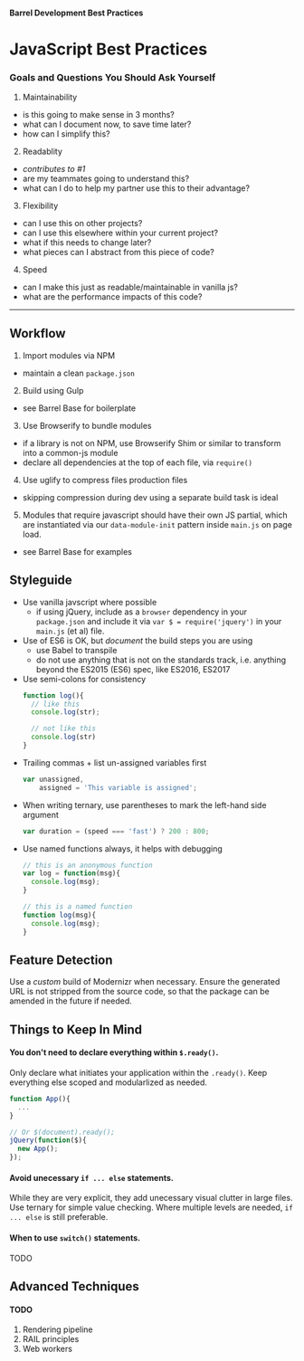 #### Barrel Development Best Practices
# JavaScript Best Practices

### Goals and Questions You Should Ask Yourself
1. Maintainability 
  - is this going to make sense in 3 months?
  - what can I document now, to save time later?
  - how can I simplify this?
2. Readablity
  - *contributes to \#1*
  - are my teammates going to understand this?
  - what can I do to help my partner use this to their advantage?
3. Flexibility
  - can I use this on other projects?
  - can I use this elsewhere within your current project?
  - what if this needs to change later?
  - what pieces can I abstract from this piece of code?
4. Speed
  - can I make this just as readable/maintainable in vanilla js?
  - what are the performance impacts of this code?

* * *

## Workflow 
1. Import modules via NPM
  - maintain a clean `package.json`
2. Build using Gulp
  - see Barrel Base for boilerplate
3. Use Browserify to bundle modules
  - if a library is not on NPM, use Browserify Shim or similar to transform into a common-js module
  - declare all dependencies at the top of each file, via `require()`
4. Use uglify to compress files production files
  - skipping compression during dev using a separate build task is ideal
5. Modules that require javascript should have their own JS partial, which are instantiated via our `data-module-init` pattern inside `main.js` on page load.
  - see Barrel Base for examples

## Styleguide
- Use vanilla javscript where possible
  - if using jQuery, include as a `browser` dependency in your `package.json` and include it via `var $ = require('jquery')` in your `main.js` (et al) file.
- Use of ES6 is OK, but _document_ the build steps you are using 
  - use Babel to transpile
  - do not use anything that is not on the standards track, i.e. anything beyond the ES2015 (ES6) spec, like ES2016, ES2017
- Use semi-colons for consistency
  ```javascript
  function log(){
    // like this
    console.log(str);

    // not like this
    console.log(str)
  }
  ```
- Trailing commas + list un-assigned variables first
  ```javascript
  var unassigned, 
      assigned = 'This variable is assigned';
  ```
- When writing ternary, use parentheses to mark the left-hand side argument
  ```javascript
  var duration = (speed === 'fast') ? 200 : 800;
  ```
- Use named functions always, it helps with debugging
  ```javascript
  // this is an anonymous function
  var log = function(msg){
    console.log(msg);
  }

  // this is a named function
  function log(msg){
    console.log(msg);
  }
  ```

## Feature Detection
Use a _custom_ build of Modernizr when necessary. Ensure the generated URL is not stripped from the source code, so that the package can be amended in the future if needed.

## Things to Keep In Mind

#### You don't need to declare everything within `$.ready()`.
Only declare what initiates your application within the `.ready()`. Keep everything else scoped and modularlized as needed.

```javascript
function App(){
  ...
}

// Or $(document).ready();
jQuery(function($){
  new App();
});
```

#### Avoid unecessary `if ... else` statements.
While they are very explicit, they add unecessary visual clutter in large files. Use ternary for simple value checking. Where multiple levels are needed, `if ... else` is still preferable.

#### When to use `switch()` statements.
TODO

## Advanced Techniques
#### TODO
1. Rendering pipeline
2. RAIL principles
3. Web workers

